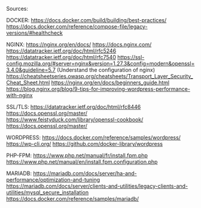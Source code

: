 Sources:


DOCKER:
https://docs.docker.com/build/building/best-practices/
https://docs.docker.com/reference/compose-file/legacy-versions/#healthcheck



NGINX:
https://nginx.org/en/docs/
https://docs.nginx.com/
https://datatracker.ietf.org/doc/html/rfc5246
https://datatracker.ietf.org/doc/html/rfc7540
https://ssl-config.mozilla.org/#server=nginx&version=1.27.3&config=modern&openssl=3.4.0&guideline=5.7 (Understand the configuration of nginx)
https://cheatsheetseries.owasp.org/cheatsheets/Transport_Layer_Security_Cheat_Sheet.html
https://nginx.org/en/docs/beginners_guide.html
https://blog.nginx.org/blog/9-tips-for-improving-wordpress-performance-with-nginx


SSL/TLS:
https://datatracker.ietf.org/doc/html/rfc8446
https://docs.openssl.org/master/
https://www.feistyduck.com/library/openssl-cookbook/
https://docs.openssl.org/master/

WORDPRESS:
https://docs.docker.com/reference/samples/wordpress/
https://wp-cli.org/
https://github.com/docker-library/wordpress

PHP-FPM:
https://www.php.net/manual/fr/install.fpm.php
https://www.php.net/manual/en/install.fpm.configuration.php

MARIADB:
https://mariadb.com/docs/server/ha-and-performance/optimization-and-tuning
https://mariadb.com/docs/server/clients-and-utilities/legacy-clients-and-utilities/mysql_secure_installation
https://docs.docker.com/reference/samples/mariadb/


